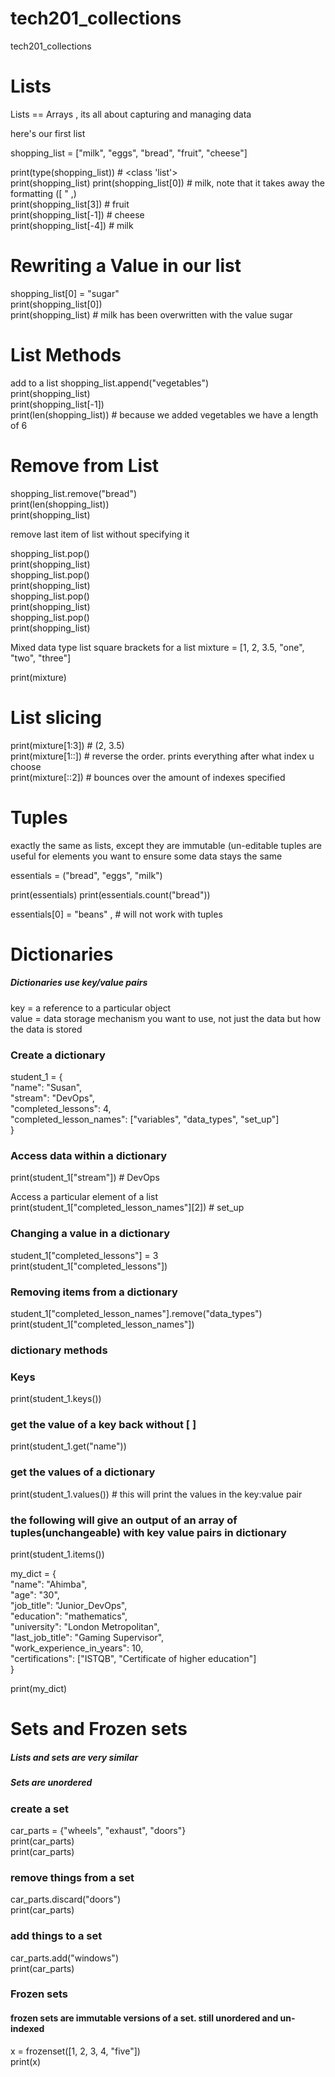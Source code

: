 # tech201_collections
tech201_collections

# Lists

 Lists == Arrays , its all about capturing and managing data

 here's our first list

 shopping_list = ["milk", "eggs", "bread", "fruit", "cheese"]

 print(type(shopping_list)) # <class 'list'>  
 print(shopping_list)
 print(shopping_list[0]) # milk, note that it takes away the formatting ([ " ,)  
 print(shopping_list[3]) # fruit  
 print(shopping_list[-1]) # cheese  
 print(shopping_list[-4]) # milk  

# Rewriting a Value in our list
shopping_list[0] = "sugar"  
print(shopping_list[0])  
print(shopping_list) # milk has been overwritten with the value sugar

# List Methods

add to a list
 shopping_list.append("vegetables")  
print(shopping_list)    
print(shopping_list[-1])  
print(len(shopping_list)) # because we added vegetables we have a length of 6

# Remove from List

shopping_list.remove("bread")  
print(len(shopping_list))  
print(shopping_list)  

remove last item of list without specifying it

shopping_list.pop()  
print(shopping_list)  
shopping_list.pop()   
print(shopping_list)  
shopping_list.pop()  
print(shopping_list)  
shopping_list.pop()  
print(shopping_list)  

Mixed data type list
square brackets for a list
mixture = [1, 2, 3.5, "one", "two", "three"]

print(mixture)

# List slicing

print(mixture[1:3]) # (2, 3.5)  
print(mixture[1::]) # reverse the order. prints everything after what index u choose  
print(mixture[::2]) # bounces over the amount of indexes specified

# Tuples

exactly the same as lists, except they are immutable (un-editable
tuples are useful for elements you want to ensure some data stays the same

essentials = ("bread", "eggs", "milk")

print(essentials)
print(essentials.count("bread"))

essentials[0] = "beans" , # will not work with tuples

# Dictionaries

##### Dictionaries use key/value pairs

key = a reference to a particular object  
value = data storage mechanism you want to use, not just the data but how the data is stored

### Create a dictionary  

student_1 = {  
     "name": "Susan",  
     "stream": "DevOps",  
     "completed_lessons": 4,  
     "completed_lesson_names": ["variables", "data_types", "set_up"]  
 }

###  Access data within a dictionary

print(student_1["stream"]) # DevOps  

Access a particular element of a list  
print(student_1["completed_lesson_names"][2]) # set_up

### Changing a value in a dictionary

student_1["completed_lessons"] = 3  
print(student_1["completed_lessons"])

### Removing items from a dictionary

student_1["completed_lesson_names"].remove("data_types")  
print(student_1["completed_lesson_names"])

### dictionary methods

### Keys
print(student_1.keys())

### get the value of a key back without [ ]
print(student_1.get("name"))

### get the values of a dictionary

print(student_1.values()) # this will print the values in the key:value pair  

### the following will give an output of an array of tuples(unchangeable) with key value pairs in dictionary
 
print(student_1.items())

my_dict = {  
     "name": "Ahimba",  
     "age": "30",  
     "job_title": "Junior_DevOps",  
     "education": "mathematics",  
     "university": "London Metropolitan",  
     "last_job_title": "Gaming Supervisor",  
     "work_experience_in_years": 10,  
     "certifications": ["ISTQB", "Certificate of higher education"]  
 }  

 print(my_dict)

# Sets and Frozen sets

##### Lists and sets are very similar

##### Sets are unordered

### create a set

car_parts = {"wheels", "exhaust", "doors"}  
print(car_parts)  
print(car_parts)  

### remove things from a set

car_parts.discard("doors")  
print(car_parts)  

### add things to a set
car_parts.add("windows")  
print(car_parts)  

### Frozen sets

#### frozen sets are immutable versions of a set. still unordered and un- indexed
x = frozenset([1, 2, 3, 4, "five"])  
print(x)